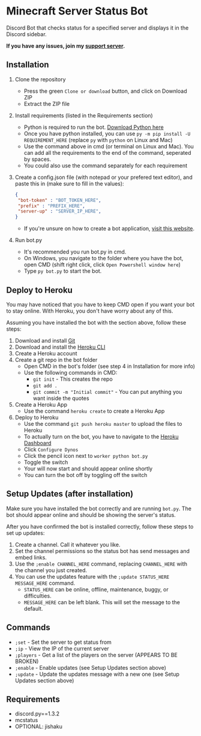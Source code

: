 # Minecraft Server Status Bot

Discord Bot that checks status for a specified server and displays it in the Discord sidebar.

**If you have any issues, join my [support server](https://www.discord.gg/wfCGTrp).**

## Installation

1. Clone the repository
   - Press the green `Clone or download` button, and click on Download ZIP
   - Extract the ZIP file
2. Install requirements (listed in the Requirements section)
   - Python is required to run the bot. [Download Python here](https://www.python.org/downloads/)
   - Once you have python installed, you can use `py -m pip install -U REQUIREMENT_HERE` (replace `py` with `python` on Linux and Mac)
   - Use the command above in cmd (or terminal on Linux and Mac).
      You can add all the requirements to the end of the command, seperated by spaces.
   - You could also use the command separately for each requirement
3. Create a config.json file (with notepad or your prefered text editor), and paste this in (make sure to fill in the values):

   ```json
   {
    "bot-token" : "BOT_TOKEN_HERE",
    "prefix" : "PREFIX_HERE",
    "server-up" : "SERVER_IP_HERE",
   }
   ```

   - If you're unsure on how to create a bot application, [visit this website](https://discordpy.readthedocs.io/en/latest/discord.html).
4. Run bot.py
   - It's recommended you run bot.py in cmd.
   - On Windows, you navigate to the folder where you have the bot, open CMD (shift right click, click `Open Powershell window here`)
   - Type `py bot.py` to start the bot.

## Deploy to Heroku

You may have noticed that you have to keep CMD open if you want your bot to stay online.
With Heroku, you don't have worry about any of this.

Assuming you have installed the bot with the section above, follow these steps:

1. Download and install [Git](https://git-scm.com/downloads)
2. Download and install the [Heroku CLI](https://devcenter.heroku.com/articles/heroku-cli#download-and-install)
3. Create a Heroku account
4. Create a git repo in the bot folder
   - Open CMD in the bot's folder (see step 4 in Installation for more info)
   - Use the following commands in CMD:
     - `git init` - This creates the repo
     - `git add .`
     - `git commit -m "Initial commit"` - You can put anything you want inside the quotes
5. Create a Heroku App
   - Use the command `heroku create` to create a Heroku App
6. Deploy to Heroku
   - Use the command `git push heroku master` to upload the files to Heroku
   - To actually turn on the bot, you have to navigate to the [Heroku Dashboard](https://dashboard.heroku.com/apps/)
   - Click `Configure Dynos`
   - Click the pencil icon next to `worker python bot.py`
   - Toggle the switch
   - Your will now start and should appear online shortly
   - You can turn the bot off by toggling off the switch

## Setup Updates (after installation)

Make sure you have installed the bot correctly and are running `bot.py`.
The bot should appear online and should be showing the server's status.

After you have confirmed the bot is installed correctly, follow these steps to set up updates:

1. Create a channel. Call it whatever you like.
2. Set the channel permissions so the status bot has send messages and embed links.
3. Use the `;enable CHANNEL_HERE` command, replacing `CHANNEL_HERE` with the channel you just created.
4. You can use the updates feature with the `;update STATUS_HERE MESSAGE_HERE` command.
   - `STATUS_HERE` can be online, offline, maintenance, buggy, or difficulties.
   - `MESSAGE_HERE` can be left blank. This will set the message to the default.

## Commands

- `;set` - Set the server to get status from
- `;ip` - View the IP of the current server
- `;players` - Get a list of the players on the server (APPEARS TO BE BROKEN)
- `;enable` - Enable updates (see Setup Updates section above)
- `;update` - Update the updates message with a new one (see Setup Updates section above)

## Requirements

- discord.py==1.3.2
- mcstatus
- OPTIONAL: jishaku
